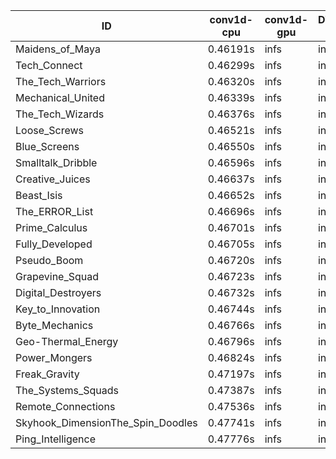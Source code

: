 |ID|conv1d-cpu|conv1d-gpu|DWSPConv2D-gpu|gemm-gpu|avg|
|-|-|-|-|-|-|
|Maidens_of_Maya|0.46191s|infs|infs|4.49688s|infs|
|Tech_Connect|0.46299s|infs|infs|4.47084s|infs|
|The_Tech_Warriors|0.46320s|infs|infs|4.48074s|infs|
|Mechanical_United|0.46339s|infs|infs|4.48734s|infs|
|The_Tech_Wizards|0.46376s|infs|infs|4.47638s|infs|
|Loose_Screws|0.46521s|infs|infs|4.46389s|infs|
|Blue_Screens|0.46550s|infs|infs|4.49464s|infs|
|Smalltalk_Dribble|0.46596s|infs|infs|4.46494s|infs|
|Creative_Juices|0.46637s|infs|infs|4.53811s|infs|
|Beast_Isis|0.46652s|infs|infs|4.49013s|infs|
|The_ERROR_List|0.46696s|infs|infs|4.48061s|infs|
|Prime_Calculus|0.46701s|infs|infs|4.49231s|infs|
|Fully_Developed|0.46705s|infs|infs|4.49931s|infs|
|Pseudo_Boom|0.46720s|infs|infs|4.46986s|infs|
|Grapevine_Squad|0.46723s|infs|infs|4.47266s|infs|
|Digital_Destroyers|0.46732s|infs|infs|4.44113s|infs|
|Key_to_Innovation|0.46744s|infs|infs|4.46076s|infs|
|Byte_Mechanics|0.46766s|infs|infs|4.47092s|infs|
|Geo-Thermal_Energy|0.46796s|infs|infs|4.48809s|infs|
|Power_Mongers|0.46824s|infs|infs|4.59576s|infs|
|Freak_Gravity|0.47197s|infs|infs|4.52375s|infs|
|The_Systems_Squads|0.47387s|infs|infs|4.65101s|infs|
|Remote_Connections|0.47536s|infs|infs|4.53983s|infs|
|Skyhook_DimensionThe_Spin_Doodles|0.47741s|infs|infs|4.78582s|infs|
|Ping_Intelligence|0.47776s|infs|infs|4.81182s|infs|
